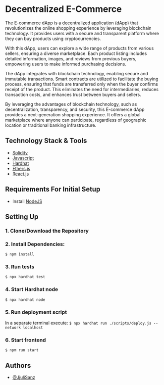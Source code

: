 # Decentralized E-Commerce

The E-commerce dApp is a decentralized application (dApp) that revolutionizes the online shopping experience by leveraging blockchain technology. It provides users with a secure and transparent platform where they can buy products using cryptocurrencies.

With this dApp, users can explore a wide range of products from various sellers, ensuring a diverse marketplace. Each product listing includes detailed information, images, and reviews from previous buyers, empowering users to make informed purchasing decisions.

The dApp integrates with blockchain technology, enabling secure and immutable transactions. Smart contracts are utilized to facilitate the buying process, ensuring that funds are transferred only when the buyer confirms receipt of the product. This eliminates the need for intermediaries, reduces transaction costs, and enhances trust between buyers and sellers.

By leveraging the advantages of blockchain technology, such as decentralization, transparency, and security, this E-commerce dApp provides a next-generation shopping experience. It offers a global marketplace where anyone can participate, regardless of geographic location or traditional banking infrastructure.

## Technology Stack & Tools

- [Solidity](https://soliditylang.org/)
- [Javascript](https://www.javascript.com/)
- [Hardhat](https://hardhat.org/)
- [Ethers.js](https://docs.ethers.io/v5/)
- [React.js](https://reactjs.org/)

## Requirements For Initial Setup
- Install [NodeJS](https://nodejs.org/en/)

## Setting Up
### 1. Clone/Download the Repository

### 2. Install Dependencies:
`$ npm install`

### 3. Run tests
`$ npx hardhat test`

### 4. Start Hardhat node
`$ npx hardhat node`

### 5. Run deployment script
In a separate terminal execute:
`$ npx hardhat run ./scripts/deploy.js --network localhost`

### 6. Start frontend
`$ npm run start`

## Authors

- [@JjuliSanz ](https://github.com/JjuliSanz)
